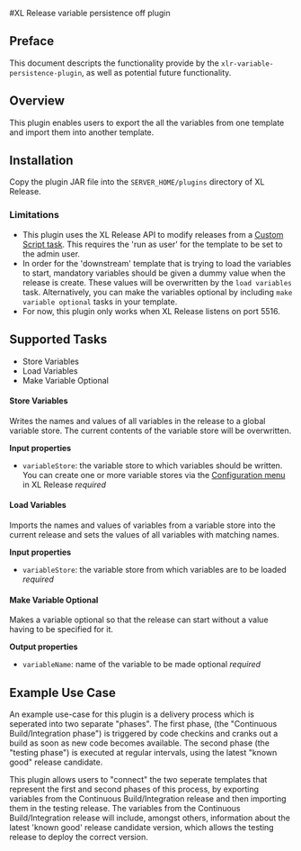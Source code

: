 #XL Release variable persistence off plugin

## Preface
This document descripts the functionality provide by the `xlr-variable-persistence-plugin`, as well as potential future functionality.

## Overview
This plugin enables users to export the all the variables from one template and import them into another template.

## Installation

Copy the plugin JAR file into the `SERVER_HOME/plugins` directory of XL Release.

### Limitations

* This plugin uses the XL Release API to modify releases from a [Custom Script task](https://docs.xebialabs.com/xl-release/how-to/create-custom-task-types-in-xl-release.html). This requires the 'run as user' for the template to be set to the admin user.
* In order for the 'downstream' template that is trying to load the variables to start, mandatory variables should be given a dummy value when the release is create. These values will be overwritten by the `load variables` task. Alternatively, you can make the variables optional by including `make variable optional` tasks in your template.
* For now, this plugin only works when XL Release listens on port 5516.

## Supported Tasks

* Store Variables
* Load Variables
* Make Variable Optional

#### Store Variables

Writes the names and values of all variables in the release to a global variable store. The current contents of the variable store will be overwritten.

**Input properties**

* `variableStore`: the variable store to which variables should be written. You can create one or more variable stores via the [Configuration menu](https://docs.xebialabs.com/xl-release/how-to/create-custom-configuration-types-in-xl-release.html#configuration-page) in XL Release _required_

#### Load Variables

Imports the names and values of variables from a variable store into the current release and sets the values of all variables with matching names.

**Input properties**

* `variableStore`: the variable store from which variables are to be loaded _required_

#### Make Variable Optional

Makes a variable optional so that the release can start without a value having to be specified for it.

**Output properties**

* `variableName`: name of the variable to be made optional _required_

## Example Use Case

An example use-case for this plugin is a delivery process which is seperated into two separate "phases". The first phase, (the "Continuous Build/Integration phase") is triggered by code checkins and cranks out a build as soon as new code becomes available. The second phase (the "testing phase") is executed at regular intervals, using the latest "known good" release candidate.

This plugin allows users to "connect" the two seperate templates that represent the first and second phases of this process, by exporting variables from the Continuous Build/Integration release and then importing them in the testing release. The variables from the Continuous Build/Integration release will include, amongst others, information about the latest 'known good' release candidate version, which allows the testing release to deploy the correct version.
